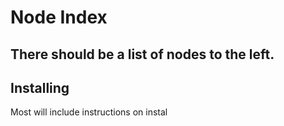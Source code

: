 # Node Index

## There should be a list of nodes to the left.

## Installing

Most will include instructions on instal